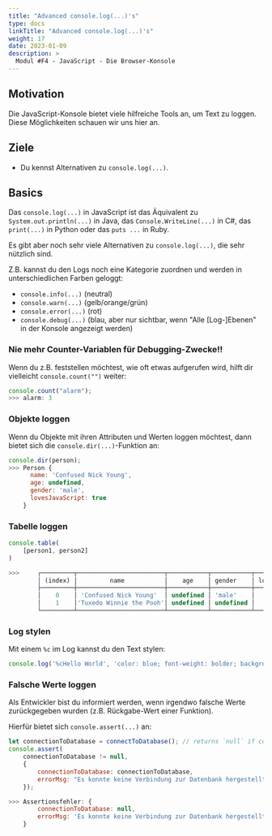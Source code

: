 ```yaml
---
title: "Advanced console.log(...)'s"
type: docs
linkTitle: "Advanced console.log(...)'s"
weight: 17
date: 2023-01-09
description: >
  Modul #F4 - JavaScript - Die Browser-Konsole
---
```



## Motivation
Die JavaScript-Konsole bietet viele hilfreiche Tools an, um Text zu loggen. Diese Möglichkeiten schauen wir uns hier an.


## Ziele
* Du kennst Alternativen zu `console.log(...)`.


## Basics
Das `console.log(...)` in JavaScript ist das Äquivalent zu `System.out.println(...)` in Java, das `Console.WriteLine(...)` in C#, das `print(...)` in Python oder das `puts ...` in Ruby.

Es gibt aber noch sehr viele Alternativen zu `console.log(...)`, die sehr nützlich sind.

Z.B. kannst du den Logs noch eine Kategorie zuordnen und werden in unterschiedlichen Farben geloggt:
* `console.info(...)` (neutral)
* `console.warn(...)` (gelb/orange/grün)
* `console.error(...)` (rot)
* `console.debug(...)` (blau, aber nur sichtbar, wenn "Alle [Log-]Ebenen" in der Konsole angezeigt werden)

### Nie mehr Counter-Variablen für Debugging-Zwecke!!
Wenn du z.B. feststellen möchtest, wie oft etwas aufgerufen wird, hilft dir vielleicht `console.count("")` weiter:

```javascript
console.count("alarm");
>>> alarm: 3
```

### Objekte loggen
Wenn du Objekte mit ihren Attributen und Werten loggen möchtest, dann bietet sich die `console.dir(...)`-Funktion an:

```javascript
console.dir(person);
>>> Person {
      name: 'Confused Nick Young',
      age: undefined,
      gender: 'male',
      lovesJavaScript: true
    }
```

### Tabelle loggen
```javascript
console.table(
    [person1, person2]
)

>>>     ┌─────────┬────────────────────────┬───────────┬───────────┬─────────────────┐
        │ (index) │         name           │    age    │ gender    │ lovesJavaScript │
        ├─────────┼────────────────────────┼───────────┼───────────┼─────────────────┤
        │    0    │ 'Confused Nick Young'  │ undefined │ 'male'    │      false      │
        │    1    │'Tuxedo Winnie the Pooh'│ undefined │ undefined │      true       │
        └─────────┴────────────────────────┴───────────┴───────────┴─────────────────┘
```

### Log stylen
Mit einem `%c` im Log kannst du den Text stylen:
 
 ```javascript
console.log('%cHello World', 'color: blue; font-weight: bolder; background-color: white; border-radius: 2em; padding: 1em;')
 ```

### Falsche Werte loggen
Als Entwickler bist du informiert werden, wenn irgendwo falsche Werte zurückgegeben wurden (z.B. Rückgabe-Wert einer Funktion).

Hierfür bietet sich `console.assert(...)` an:

```javascript
let connectionToDatabase = connectToDatabase(); // returns `null` if connection fails.
console.assert(
    connectionToDatabase != null, 
    {
        connectionToDatabase: connectionToDatabase,
        errorMsg: "Es konnte keine Verbindung zur Datenbank hergestellt werden. ¯\_(ツ)_/¯"
    });

>>> Assertionsfehler: {
        connectionToDatabase: null, 
        errorMsg: 'Es konnte keine Verbindung zur Datenbank hergestellt werden. ¯_(ツ)_/¯'
    }
```